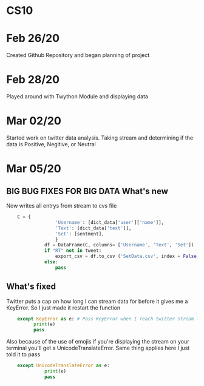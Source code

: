 # CS10

Feb 26/20
=========
  Created Github Repository and began planning of project

Feb 28/20
=========
  Played around with Twython Module and displaying data
  
Mar 02/20
=========
  Started work on twitter data analysis. Taking stream and determining if the data is Positive, Negitive, or Neutral

Mar 05/20
=========

  **BIG BUG FIXES FOR BIG DATA**
  What's new
  ----------
  Now writes all entrys from stream to cvs file
  ```python
      C = {   
                    'Username': [dict_data['user']['name']],
                    'Text': [dict_data['text']],
                    'Set': [sentment],
                    }           
                df = DataFrame(C, columns= ['Username', 'Text', 'Set'])
                if "RT" not in tweet:
                    export_csv = df.to_csv ('SetData.csv', index = False, header=False, mode='a')
                else:
                    pass
  ```
  

  What's fixed
  ------------
  
  Twitter puts a cap on how long I can stream data for before it gives me a KeyError. So I just made it restart the function
  ```python
      except KeyError as e: # Pass KeyError when I reach twitter stream limit and let it catch up
            print(e)
            pass
  ```
  Also because of the use of emojis if you're displaying the stream on your terminal you'll get a UnicodeTranslateError. Same thing applies here I just told it to pass
  ```python
      except UnicodeTranslateError as e:
                print(e)
                pass
  ```

